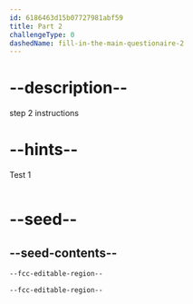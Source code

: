 ```yaml
---
id: 6186463d15b07727981abf59
title: Part 2
challengeType: 0
dashedName: fill-in-the-main-questionaire-2
---
```


# --description--

step 2 instructions

# --hints--

Test 1

```js

```

# --seed--

## --seed-contents--

```html
--fcc-editable-region--

--fcc-editable-region--
```
